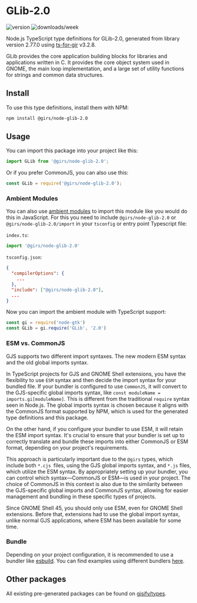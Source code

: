 
# GLib-2.0

![version](https://img.shields.io/npm/v/@girs/node-glib-2.0)
![downloads/week](https://img.shields.io/npm/dw/@girs/node-glib-2.0)


Node.js TypeScript type definitions for GLib-2.0, generated from library version 2.77.0 using [ts-for-gir](https://github.com/gjsify/ts-for-gir) v3.2.8.

GLib provides the core application building blocks for libraries and applications written in C. It provides the core object system used in GNOME, the main loop implementation, and a large set of utility functions for strings and common data structures.

## Install

To use this type definitions, install them with NPM:
```bash
npm install @girs/node-glib-2.0
```

## Usage

You can import this package into your project like this:
```ts
import GLib from '@girs/node-glib-2.0';
```

Or if you prefer CommonJS, you can also use this:
```ts
const GLib = require('@girs/node-glib-2.0');
```

### Ambient Modules

You can also use [ambient modules](https://github.com/gjsify/ts-for-gir/tree/main/packages/cli#ambient-modules) to import this module like you would do this in JavaScript.
For this you need to include `@girs/node-glib-2.0` or `@girs/node-glib-2.0/import` in your `tsconfig` or entry point Typescript file:

`index.ts`:
```ts
import '@girs/node-glib-2.0'
```

`tsconfig.json`:
```json
{
  "compilerOptions": {
    ...
  },
  "include": ["@girs/node-glib-2.0"],
  ...
}
```

Now you can import the ambient module with TypeScript support: 

```ts
const gi = require('node-gtk')
const GLib = gi.require('GLib', '2.0')
```



### ESM vs. CommonJS

GJS supports two different import syntaxes. The new modern ESM syntax and the old global imports syntax.

In TypeScript projects for GJS and GNOME Shell extensions, you have the flexibility to use `ESM` syntax and then decide the import syntax for your bundled file. If your bundler is configured to use `CommonJS`, it will convert to the GJS-specific global imports syntax, like `const moduleName = imports.gi[moduleName]`. This is different from the traditional `require` syntax seen in Node.js. The global imports syntax is chosen because it aligns with the CommonJS format supported by NPM, which is used for the generated type definitions and this package.

On the other hand, if you configure your bundler to use ESM, it will retain the ESM import syntax. It's crucial to ensure that your bundler is set up to correctly translate and bundle these imports into either CommonJS or ESM format, depending on your project's requirements.

This approach is particularly important due to the `@girs` types, which include both `*.cjs `files, using the GJS global imports syntax, and `*.js` files, which utilize the ESM syntax. By appropriately setting up your bundler, you can control which syntax—CommonJS or ESM—is used in your project. The choice of CommonJS in this context is also due to the similarity between the GJS-specific global imports and CommonJS syntax, allowing for easier management and bundling in these specific types of projects.

Since GNOME Shell 45, you should only use ESM, even for GNOME Shell extensions. Before that, extensions had to use the global import syntax, unlike normal GJS applications, where ESM has been available for some time.

### Bundle

Depending on your project configuration, it is recommended to use a bundler like [esbuild](https://esbuild.github.io/). You can find examples using different bundlers [here](https://github.com/gjsify/ts-for-gir/tree/main/examples).

## Other packages

All existing pre-generated packages can be found on [gjsify/types](https://github.com/gjsify/types).

